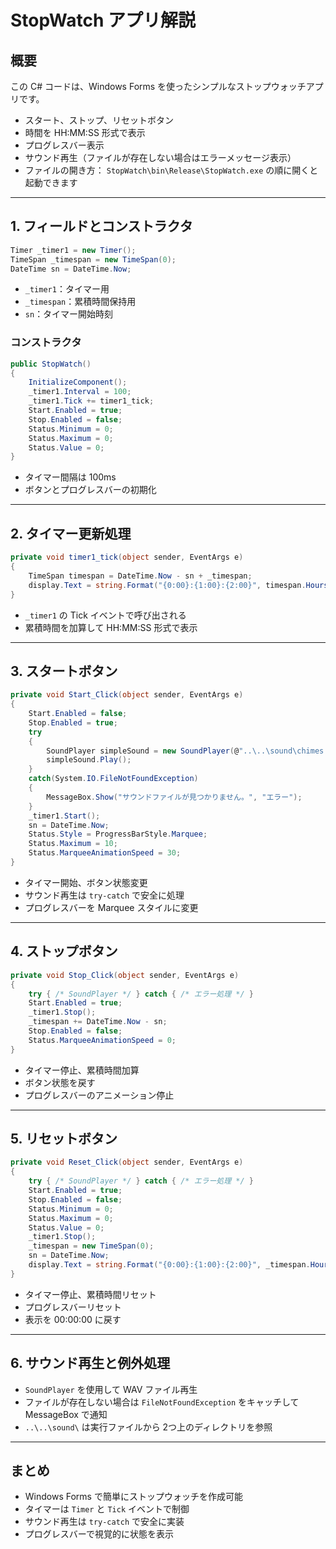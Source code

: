 # StopWatch アプリ解説

## 概要

この C# コードは、Windows Forms を使ったシンプルなストップウォッチアプリです。

* スタート、ストップ、リセットボタン
* 時間を HH:MM:SS 形式で表示
* プログレスバー表示
* サウンド再生（ファイルが存在しない場合はエラーメッセージ表示）
* ファイルの開き方：
  `StopWatch\bin\Release\StopWatch.exe`
  の順に開くと起動できます
---

## 1. フィールドとコンストラクタ

```csharp
Timer _timer1 = new Timer();
TimeSpan _timespan = new TimeSpan(0);
DateTime sn = DateTime.Now;
```

* `_timer1`：タイマー用
* `_timespan`：累積時間保持用
* `sn`：タイマー開始時刻

### コンストラクタ

```csharp
public StopWatch()
{
    InitializeComponent();
    _timer1.Interval = 100;
    _timer1.Tick += timer1_tick;
    Start.Enabled = true;
    Stop.Enabled = false;
    Status.Minimum = 0;
    Status.Maximum = 0;
    Status.Value = 0;
}
```

* タイマー間隔は 100ms
* ボタンとプログレスバーの初期化

---

## 2. タイマー更新処理

```csharp
private void timer1_tick(object sender, EventArgs e)
{
    TimeSpan timespan = DateTime.Now - sn + _timespan;
    display.Text = string.Format("{0:00}:{1:00}:{2:00}", timespan.Hours, timespan.Minutes, timespan.Seconds);
}
```

* `_timer1` の Tick イベントで呼び出される
* 累積時間を加算して HH:MM:SS 形式で表示

---

## 3. スタートボタン

```csharp
private void Start_Click(object sender, EventArgs e)
{
    Start.Enabled = false;
    Stop.Enabled = true;
    try
    {
        SoundPlayer simpleSound = new SoundPlayer(@"..\..\sound\chimes.wav");
        simpleSound.Play();
    }
    catch(System.IO.FileNotFoundException)
    {
        MessageBox.Show("サウンドファイルが見つかりません。", "エラー");
    }
    _timer1.Start();
    sn = DateTime.Now;
    Status.Style = ProgressBarStyle.Marquee;
    Status.Maximum = 10;
    Status.MarqueeAnimationSpeed = 30;
}
```

* タイマー開始、ボタン状態変更
* サウンド再生は `try-catch` で安全に処理
* プログレスバーを Marquee スタイルに変更

---

## 4. ストップボタン

```csharp
private void Stop_Click(object sender, EventArgs e)
{
    try { /* SoundPlayer */ } catch { /* エラー処理 */ }
    Start.Enabled = true;
    _timer1.Stop();
    _timespan += DateTime.Now - sn;
    Stop.Enabled = false;
    Status.MarqueeAnimationSpeed = 0;
}
```

* タイマー停止、累積時間加算
* ボタン状態を戻す
* プログレスバーのアニメーション停止

---

## 5. リセットボタン

```csharp
private void Reset_Click(object sender, EventArgs e)
{
    try { /* SoundPlayer */ } catch { /* エラー処理 */ }
    Start.Enabled = true;
    Stop.Enabled = false;
    Status.Minimum = 0;
    Status.Maximum = 0;
    Status.Value = 0;
    _timer1.Stop();
    _timespan = new TimeSpan(0);
    sn = DateTime.Now;
    display.Text = string.Format("{0:00}:{1:00}:{2:00}", _timespan.Hours, _timespan.Minutes, _timespan.Seconds);
}
```

* タイマー停止、累積時間リセット
* プログレスバーリセット
* 表示を 00:00:00 に戻す

---

## 6. サウンド再生と例外処理

* `SoundPlayer` を使用して WAV ファイル再生
* ファイルが存在しない場合は `FileNotFoundException` をキャッチして MessageBox で通知
* `..\..\sound\` は実行ファイルから 2つ上のディレクトリを参照

---

## まとめ

* Windows Forms で簡単にストップウォッチを作成可能
* タイマーは `Timer` と `Tick` イベントで制御
* サウンド再生は `try-catch` で安全に実装
* プログレスバーで視覚的に状態を表示
